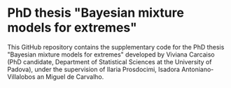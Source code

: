 # PhD thesis "Bayesian mixture models for extremes"

This GitHub repository contains the supplementary code for the PhD thesis "Bayesian mixture models for extremes" developed by Viviana Carcaiso (PhD candidate, Department of Statistical Sciences at the University of Padova), under the supervision of Ilaria Prosdocimi, Isadora Antoniano-Villalobos an Miguel de Carvalho.
